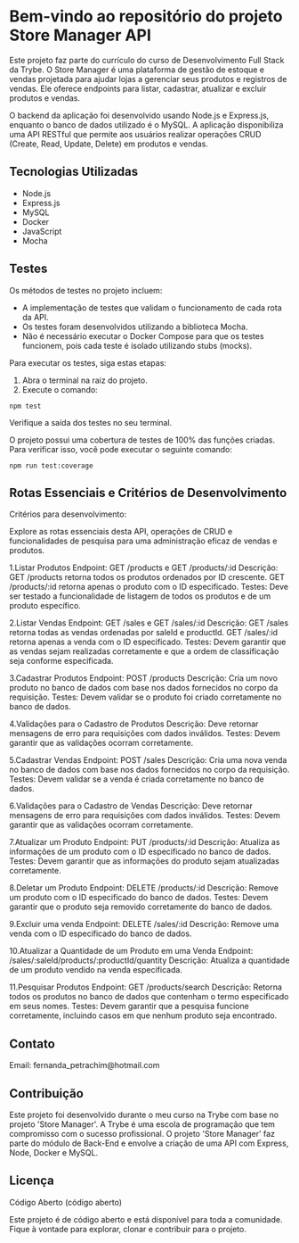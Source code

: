 
<!DOCTYPE html>
<html lang="pt-br">
<head>
  <meta charset="UTF-8">
  <meta name="viewport" content="width=device-width, initial-scale=1.0">
  <title>Store Manager API</title>
</head>
<body>
  <h1><strong>Bem-vindo ao repositório do projeto Store Manager API</strong></h1>
  <p>Este projeto faz parte do currículo do curso de Desenvolvimento Full Stack da Trybe. O Store Manager é uma plataforma de gestão de estoque e vendas projetada para ajudar lojas a gerenciar seus produtos e registros de vendas. Ele oferece endpoints para listar, cadastrar, atualizar e excluir produtos e vendas.</p>
  <p>O backend da aplicação foi desenvolvido usando Node.js e Express.js, enquanto o banco de dados utilizado é o MySQL. A aplicação disponibiliza uma API RESTful que permite aos usuários realizar operações CRUD (Create, Read, Update, Delete) em produtos e vendas.</p>
  <h2><strong>Tecnologias Utilizadas</strong></h2>
  <ul>
    <li>Node.js</li>
    <li>Express.js</li>
    <li>MySQL</li>
    <li>Docker</li>
    <li>JavaScript</li>
    <li>Mocha</li>
  </ul>
  <h2><strong>Testes</strong></h2>
  <p>Os métodos de testes no projeto incluem:</p>
  <ul>
    <li>A implementação de testes que validam o funcionamento de cada rota da API.</li>
    <li>Os testes foram desenvolvidos utilizando a biblioteca Mocha.</li>
    <li>Não é necessário executar o Docker Compose para que os testes funcionem, pois cada teste é isolado utilizando stubs (mocks).</li>
  </ul>
  <p>Para executar os testes, siga estas etapas:</p>
  <ol>
    <li>Abra o terminal na raiz do projeto.</li>
    <li>Execute o comando:</li>
  </ol>
<code>npm test</code>

  <p>Verifique a saída dos testes no seu terminal.</p>
  <p>O projeto possui uma cobertura de testes de 100% das funções criadas. Para verificar isso, você pode executar o seguinte comando:</p>
<code>npm run test:coverage</code>

  <h2><strong>Rotas Essenciais e Critérios de Desenvolvimento</strong></h2>
 Critérios para desenvolvimento:

Explore as rotas essenciais desta API, operações de CRUD e funcionalidades de pesquisa para uma administração eficaz de vendas e produtos.

1.Listar Produtos
Endpoint: GET /products e GET /products/:id Descrição: GET /products retorna todos os produtos ordenados por ID crescente. GET /products/:id retorna apenas o produto com o ID especificado. Testes: Deve ser testado a funcionalidade de listagem de todos os produtos e de um produto específico.

2.Listar Vendas
Endpoint: GET /sales e GET /sales/:id Descrição: GET /sales retorna todas as vendas ordenadas por saleId e productId. GET /sales/:id retorna apenas a venda com o ID especificado. Testes: Devem garantir que as vendas sejam realizadas corretamente e que a ordem de classificação seja conforme especificada.

3.Cadastrar Produtos
Endpoint: POST /products Descrição: Cria um novo produto no banco de dados com base nos dados fornecidos no corpo da requisição. Testes: Devem validar se o produto foi criado corretamente no banco de dados.

4.Validações para o Cadastro de Produtos
Descrição: Deve retornar mensagens de erro para requisições com dados inválidos. Testes: Devem garantir que as validações ocorram corretamente.

5.Cadastrar Vendas
Endpoint: POST /sales Descrição: Cria uma nova venda no banco de dados com base nos dados fornecidos no corpo da requisição. Testes: Devem validar se a venda é criada corretamente no banco de dados.

6.Validações para o Cadastro de Vendas
Descrição: Deve retornar mensagens de erro para requisições com dados inválidos. Testes: Devem garantir que as validações ocorram corretamente.

7.Atualizar um Produto
Endpoint: PUT /products/:id Descrição: Atualiza as informações de um produto com o ID especificado no banco de dados. Testes: Devem garantir que as informações do produto sejam atualizadas corretamente.

8.Deletar um Produto
Endpoint: DELETE /products/:id Descrição: Remove um produto com o ID especificado do banco de dados. Testes: Devem garantir que o produto seja removido corretamente do banco de dados.

9.Excluir uma venda
Endpoint: DELETE /sales/:id Descrição: Remove uma venda com o ID especificado do banco de dados.

10.Atualizar a Quantidade de um Produto em uma Venda
Endpoint: /sales/:saleId/products/:productId/quantity Descrição: Atualiza a quantidade de um produto vendido na venda especificada.

11.Pesquisar Produtos
Endpoint: GET /products/search Descrição: Retorna todos os produtos no banco de dados que contenham o termo especificado em seus nomes. Testes: Devem garantir que a pesquisa funcione corretamente, incluindo casos em que nenhum produto seja encontrado.
  <h2><strong>Contato</strong></h2>
  <p>Email: fernanda_petrachim@hotmail.com</p>
  <h2><strong>Contribuição</strong></h2>
  <p>Este projeto foi desenvolvido durante o meu curso na Trybe com base no projeto 'Store Manager'. A Trybe é uma escola de programação que tem compromisso com o sucesso profissional. O projeto 'Store Manager' faz parte do módulo de Back-End e envolve a criação de uma API com Express, Node, Docker e MySQL.</p>
  <h2><strong>Licença</strong></h2>
  <p>Código Aberto (código aberto)</p>
  <p>Este projeto é de código aberto e está disponível para toda a comunidade. Fique à vontade para explorar, clonar e contribuir para o projeto.</p>
</body>
</html>
